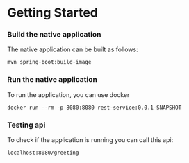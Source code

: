 # Getting Started

### Build the native application
The native application can be built as follows:
    
    mvn spring-boot:build-image
    
### Run the native application
To run the application, you can use docker
    
    docker run --rm -p 8080:8080 rest-service:0.0.1-SNAPSHOT

### Testing api
To check if the application is running you can call this api:

    localhost:8080/greeting
